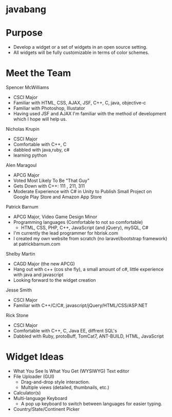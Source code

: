 javabang
========

Purpose
=======
- Develop a widget or a set of widgets in an open source setting.
- All widgets will be fully customizable in terms of color schemes.

Meet the Team
=============
Spencer McWilliams
- CSCI Major
- Familiar with HTML, CSS, AJAX, JSF, C++, C, java, objective-c
- Familiar with Photoshop, Illustator
- Having used JSF and AJAX I'm familiar with the method of development
	which I hope will help us. 

Nicholas Krupin
- CSCI Major
- Comfortable with C++, C
- dabbled with java,ruby, c#
- learning python

Alen Maragoul
- APCG Major
- Voted Most Likely To Be "That Guy"
- Gets Down with C++: 111 , 211, 311
- Moderate Experience with C# in Unity to Publish Small Project on Google Play Store and Amazon App Store

Patrick Barnum
- APCG Major, Video Game Design Minor
- Programming languages (Comfortable to not so comfortable)
    - HTML, CSS, PHP, C++, JavaScript (and jQuery), mySQL, C#
- I'm currently the lead programmer for hbrisk.com
- I created my own website from scratch (no laravel/bootstrap framework) at patrickbarnum.com

Shelby Martin
- CAGD Major (the new APCG)
- Hang out with c++ (cos she fly), a small amount of c#, little experience with java and javascript
- Looking forward to the widget creation

Jesse Smith
- CSCI Major
- Familiar with C++/C/C#, javascript/jQuery/HTML/CSS/ASP.NET

Rick Stone
- CSCI Major
- Comfortable with C++, C, Java EE, diffrent SQL's
- Dabbled with Ruby, protoBuff, TomCat7, ANT-BUILD, HTML, JavaScript 

Widget Ideas
============
- What You See Is What You Get (WYSIWYG) Text editor
- File Uploader (GUI)
    - Drag-and-drop style interaction.
    - Multiple views (detailed, thumbnails, etc.)
- Calculator(s)
- Multi-language Keyboard
    - A pop up keyboard to switch between languages for easier typing.
- Country/State/Continent Picker
